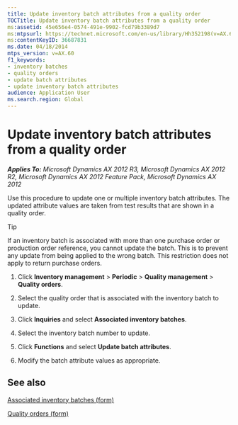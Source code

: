 ```yaml
---
title: Update inventory batch attributes from a quality order
TOCTitle: Update inventory batch attributes from a quality order
ms:assetid: 45e656e4-0574-491e-9902-fcd79b3389d7
ms:mtpsurl: https://technet.microsoft.com/en-us/library/Hh352198(v=AX.60)
ms:contentKeyID: 36687831
ms.date: 04/18/2014
mtps_version: v=AX.60
f1_keywords:
- inventory batches
- quality orders
- update batch attributes
- update inventory batch attributes
audience: Application User
ms.search.region: Global
---
```


# Update inventory batch attributes from a quality order 


_**Applies To:** Microsoft Dynamics AX 2012 R3, Microsoft Dynamics AX 2012 R2, Microsoft Dynamics AX 2012 Feature Pack, Microsoft Dynamics AX 2012_

Use this procedure to update one or multiple inventory batch attributes. The updated attribute values are taken from test results that are shown in a quality order.


> [!TIP]
> <P>If an inventory batch is associated with more than one purchase order or production order reference, you cannot update the batch. This is to prevent any update from being applied to the wrong batch. This restriction does not apply to return purchase orders.</P>



1.  Click **Inventory management** \> **Periodic** \> **Quality management** \> **Quality orders**.

2.  Select the quality order that is associated with the inventory batch to update.

3.  Click **Inquiries** and select **Associated inventory batches**.

4.  Select the inventory batch number to update.

5.  Click **Functions** and select **Update batch attributes**.

6.  Modify the batch attribute values as appropriate.

## See also

[Associated inventory batches (form)](https://technet.microsoft.com/en-us/library/hh328603\(v=ax.60\))

[Quality orders (form)](https://technet.microsoft.com/en-us/library/hh209521\(v=ax.60\))

  


